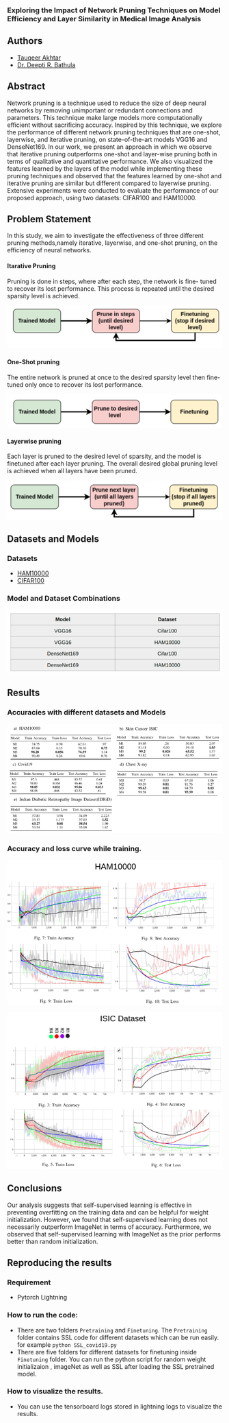 ### Exploring the Impact of Network Pruning Techniques on Model Efficiency and Layer Similarity in Medical Image Analysis

## Authors

- [Tauqeer Akhtar](https://github.com/tauqeer112)
- [Dr. Deepti R. Bathula](https://www.iitrpr.ac.in/deepti-r-bathula)

## Abstract
Network pruning is a technique used to reduce the size of deep neural networks by removing unimportant or redundant connections and parameters. This technique make large models more computationally efficient without sacrificing accuracy. Inspired by this technique, we explore the performance of different network pruning techniques that are one-shot, layerwise, and iterative pruning, on state-of-the-art models VGG16 and DenseNet169. In our work, we present an approach in which we observe that iterative pruning outperforms one-shot and layer-wise pruning both in terms of qualitative and quantitative performance. We also visualized the features learned by the layers of the model while implementing these pruning techniques and observed that the features learned by one-shot and iterative pruning are similar but different compared to layerwise pruning. Extensive experiments were conducted to evaluate the performance of our proposed approach, using two datasets: CIFAR100 and HAM10000.

## Problem Statement

In this study, we aim to investigate the effectiveness of three different pruning methods,namely iterative, layerwise, and one-shot pruning, on the efficiency of neural networks.

#### Itarative Pruning
Pruning is done in steps, where after each step, the network is fine-
tuned to recover its lost performance. This process is repeated until the desired sparsity
level is achieved.

![iterative](https://github.com/tauqeer112/MTP_pruning/blob/main/Images/Iterative.png?raw=true)

#### One-Shot pruning
The entire network is pruned at once to the desired sparsity level
then fine-tuned only once to recover its lost performance.

![oneshot](https://github.com/tauqeer112/MTP_pruning/blob/main/Images/Oneshot.png?raw=true)

#### Layerwise pruning
Each layer is pruned to the desired level of sparsity, and the
model is finetuned after each layer pruning. The overall desired global pruning level is achieved when all layers have been pruned.

![layerwise](https://github.com/tauqeer112/MTP_pruning/blob/main/Images/Layerwise.png?raw=true)



## Datasets and Models
### Datasets
- [HAM10000](https://dataverse.harvard.edu/dataset.xhtml?persistentId=doi:10.7910/DVN/DBW8)
- [CIFAR100](https://www.cs.toronto.edu/~kriz/cifar.html)


### Model and Dataset Combinations
![Models](https://github.com/tauqeer112/MTP_pruning/blob/main/Images/dataset_prung.png?raw=true)



## Results
### Accuracies with different datasets and Models
![Results](https://github.com/tauqeer112/MTP_SSL/blob/main/Images/Results_3rd_se.png?raw=true)

### Accuracy and loss curve while training.

![HAM10000](https://github.com/tauqeer112/MTP_SSL/blob/main/Images/HAM.png?raw=true)
  
![ISIC](https://github.com/tauqeer112/MTP_SSL/blob/main/Images/isic.png?raw=true)

## Conclusions

Our analysis suggests that self-supervised learning is effective in preventing overfitting on the training data and can be helpful for weight initialization. However, we found that self-supervised learning does not necessarily outperform ImageNet in terms of accuracy. Furthermore, we observed that self-supervised learning with ImageNet as the prior performs better than random initialization.

## Reproducing the results

### Requirement

- Pytorch Lightning

### How to run the code:

- There are two folders `Pretraining` and `Finetuning`. The `Pretraining` folder contains SSL code for different datasets which can be run easily. for example `python SSL_covid19.py`
- There are five folders for different datasets for finetuning inside `Finetuning` folder. You can run the python script for random weight initializaion , imageNet as well as SSL after loading the SSL pretrained model.

### How to visualize the results.

- You can use the tensorboard logs stored in lightning logs to visualize the results.